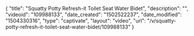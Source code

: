 {
    "title": "Squatty Potty Refresh-it Toilet Seat Water Bidet",
    "description": "",
    "videoid": "109988133",
    "date_created": "1502522237",
    "date_modified": "1504330316",
    "type": "captivate",
    "layout": "video",
    "url": "\/v\/squatty-potty-refresh-it-toilet-seat-water-bidet\/109988133"
}